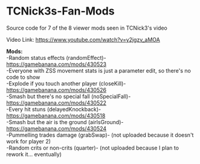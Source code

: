 # TCNick3s-Fan-Mods
Source code for 7 of the 8 viewer mods seen in TCNick3's video

Video Link: https://www.youtube.com/watch?v=y2jgzv_aMOA

<b>Mods:</b>
<br>-Random status effects (randomEffect)- https://gamebanana.com/mods/430523
<br>-Everyone with ZSS movement stats is just a parameter edit, so there's no code to show
<br>-Explode if you touch another player (closeKill)- https://gamebanana.com/mods/430526
<br>-Smash but there's no special fall (noSpecialFall)- https://gamebanana.com/mods/430522
<br>-Every hit stuns (delayedKnockback)- https://gamebanana.com/mods/430518
<br>-Smash but the air is the ground (airIsGround)- https://gamebanana.com/mods/430524
<br>-Pummelling trades damage (grabSwap)- (not uploaded because it doesn't work for player 2)
<br>-Random crits or non-crits (quarter)- (not uploaded because I plan to rework it... eventually)
